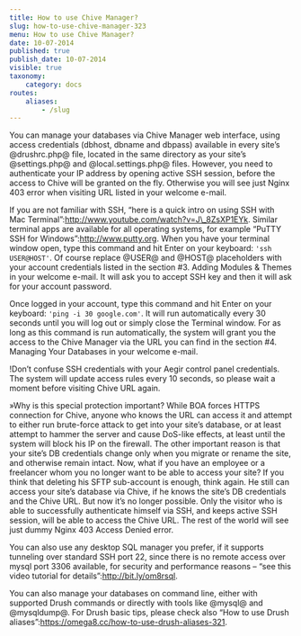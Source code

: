 ```yaml
---
title: How to use Chive Manager?
slug: how-to-use-chive-manager-323
menu: How to use Chive Manager?
date: 10-07-2014
published: true
publish_date: 10-07-2014
visible: true
taxonomy:
    category: docs
routes:
    aliases:
        - /slug
---
```


You can manage your databases via Chive Manager web interface, using access credentials (dbhost, dbname and dbpass) available in every site’s @drushrc.php@ file, located in the same directory as your site’s @settings.php@ and @local.settings.php@ files. However, you need to authenticate your IP address by opening active SSH session, before the access to Chive will be granted on the fly. Otherwise you will see just Nginx 403 error when visiting URL listed in your welcome e-mail.

If you are not familiar with SSH, “here is a quick intro on using SSH with Mac Terminal”:http://www.youtube.com/watch?v=J\_8ZsXP1EYk. Similar terminal apps are available for all operating systems, for example “PuTTY SSH for Windows”:http://www.putty.org. When you have your terminal window open, type this command and hit Enter on your keyboard: `'ssh USER@HOST'`. Of course replace @USER@ and @HOST@ placeholders with your account credentials listed in the section #3. Adding Modules & Themes in your welcome e-mail. It will ask you to accept SSH key and then it will ask for your account password.

Once logged in your account, type this command and hit Enter on your keyboard: `'ping -i 30 google.com'`. It will run automatically every 30 seconds until you will log out or simply close the Terminal window. For as long as this command is run automatically, the system will grant you the access to the Chive Manager via the URL you can find in the section #4. Managing Your Databases in your welcome e-mail.

!Don’t confuse SSH credentials with your Aegir control panel credentials. The system will update access rules every 10 seconds, so please wait a moment before visiting Chive URL again.

»Why is this special protection important? While BOA forces HTTPS connection for Chive, anyone who knows the URL can access it and attempt to either run brute-force attack to get into your site’s database, or at least attempt to hammer the server and cause DoS-like effects, at least until the system will block his IP on the firewall. The other important reason is that your site’s DB credentials change only when you migrate or rename the site, and otherwise remain intact. Now, what if you have an employee or a freelancer whom you no longer want to be able to access your site? If you think that deleting his SFTP sub-account is enough, think again. He still can access your site’s database via Chive, if he knows the site’s DB credentials and the Chive URL. But now it’s no longer possible. Only the visitor who is able to successfully authenticate himself via SSH, and keeps active SSH session, will be able to access the Chive URL. The rest of the world will see just dummy Nginx 403 Access Denied error.

 You can also use any desktop SQL manager you prefer, if it supports tunneling over standard SSH port 22, since there is no remote access over mysql port 3306 available, for security and performance reasons – “see this video tutorial for details”:http://bit.ly/om8rsql.

You can also manage your databases on command line, either with supported Drush commands or directly with tools like @mysql@ and @mysqldump@.  For Drush basic tips, please check also “How to use Drush aliases”:https://omega8.cc/how-to-use-drush-aliases-321.